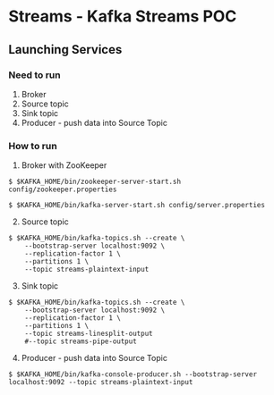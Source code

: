 # Streams - Kafka Streams POC

## Launching Services

### Need to run
1. Broker
2. Source topic
3. Sink topic
4. Producer - push data into Source Topic

### How to run
1. Broker with ZooKeeper
```
$ $KAFKA_HOME/bin/zookeeper-server-start.sh config/zookeeper.properties

$ $KAFKA_HOME/bin/kafka-server-start.sh config/server.properties
```

2. Source topic
```
$ $KAFKA_HOME/bin/kafka-topics.sh --create \
    --bootstrap-server localhost:9092 \
    --replication-factor 1 \
    --partitions 1 \
    --topic streams-plaintext-input
```

3. Sink topic
```
$ $KAFKA_HOME/bin/kafka-topics.sh --create \
    --bootstrap-server localhost:9092 \
    --replication-factor 1 \
    --partitions 1 \
    --topic streams-linesplit-output
    #--topic streams-pipe-output
```

4. Producer - push data into Source Topic
```
$ $KAFKA_HOME/bin/kafka-console-producer.sh --bootstrap-server localhost:9092 --topic streams-plaintext-input
```
